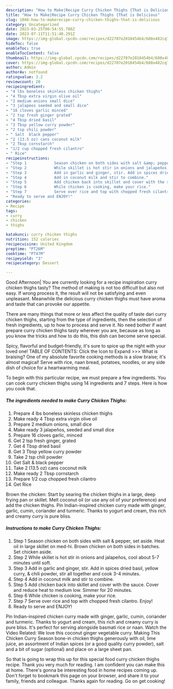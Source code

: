 ```yaml
---
description: "How to Make|Recipe Curry Chicken Thighs {That is Delicious"
title: "How to Make|Recipe Curry Chicken Thighs {That is Delicious"
slug: 1046-how-to-makerecipe-curry-chicken-thighs-that-is-delicious
category: Uncategorized
date: 2023-03-25T00:54:55.786Z
date: 2023-07-11T11:51:40.291Z
image: https://img-global.cpcdn.com/recipes/d22707e2018454b4/680x482cq70/curry-chicken-thighs-recipe-main-photo.jpg
hideToc: false
enableToc: true
enableTocContent: false
thumbnail: https://img-global.cpcdn.com/recipes/d22707e2018454b4/680x482cq70/curry-chicken-thighs-recipe-main-photo.jpg
cover: https://img-global.cpcdn.com/recipes/d22707e2018454b4/680x482cq70/curry-chicken-thighs-recipe-main-photo.jpg
author: Admin
authorAv: notfound
ratingvalue: 3.2
reviewcount: 20
recipeingredient:
- "4 lbs boneless skinless chicken thighs"
- "4 Tbsp extra virgin olive oil"
- "2 medium onions small dice"
- "3 jalapeos seeded and small dice"
- "16 cloves garlic minced"
- "2 tsp fresh ginger grated"
- "4 Tbsp dried basil"
- "3 Tbsp yellow curry powder"
- "2 tsp chili powder"
- " Salt  black pepper"
- "2 (13.5 oz) cans coconut milk"
- "2 Tbsp cornstarch"
- "1/2 cup chopped fresh cilantro"
- " Rice"
recipeinstructions:
- "Step 1            Season chicken on both sides with salt &amp; pepper, set aside. Heat oil in large skillet on med-hi. Brown chicken on both sides in batches. Set chicken aside."
- "Step 2            While skillet is hot stir in onions and jalapeños, cool about 5-7 minutes until soft."
- "Step 3            Add in garlic and ginger, stir. Add in spices dried basil, yellow curry, &amp; chili powder, stir all together and cook 3-4 minutes."
- "Step 4            Add in coconut milk and stir to combine."
- "Step 5            Add chicken back into skillet and cover with the sauce. Cover and reduce heat to medium low. Simmer for 20 minutes."
- "Step 6            While chicken is cooking, make your rice."
- "Step 7            Serve over rice and top with chopped fresh cilantro. Enjoy!"
- "Ready to serve and ENJOY!"
categories:
- Recipe
tags:
- curry
- chicken
- thighs

katakunci: curry chicken thighs 
nutrition: 152 calories
recipecuisine: United Kingdom
preptime: "PT26M"
cooktime: "PT47M"
recipeyield: "3"
recipecategory: Dessert

---
```



Good Afternoon| You are currently looking for a recipe inspiration curry chicken thighs tasty? The method of making is not too difficult but also not easy. If wrong process it, the result will not be satisfying and even unpleasant. Meanwhile the delicious curry chicken thighs must have aroma and taste that can provoke our appetite.






There are many things that more or less affect the quality of taste dari curry chicken thighs, starting from the type of ingredients, then the selection of fresh ingredients, up to how to process and serve it. No need bother if want prepare curry chicken thighs tasty wherever you are, because as long as you know the tricks and how to do this, this dish can become serve  special.


Spicy, flavorful and budget-friendly, it&#39;s sure to spice up the night with your loved one! TABLE OF CONTENTS: Click the Icon to Expand &gt;&gt;&gt; What is braising? One of my absolute favorite cooking methods is a slow braise; it&#39;s almost magical! Serve with rice, naan bread, potatoes, noodles, or any side dish of choice for a heartwarming meal.


To begin with this particular recipe, we must prepare a few ingredients. You can cook curry chicken thighs using 14 ingredients and 7 steps. Here is how you cook that.

<!--inarticleads1-->

##### The ingredients needed to make Curry Chicken Thighs:

1. Prepare 4 lbs boneless skinless chicken thighs
1. Make ready 4 Tbsp extra virgin olive oil
1. Prepare 2 medium onions, small dice
1. Make ready 3 jalapeños, seeded and small dice
1. Prepare 16 cloves garlic, minced
1. Get 2 tsp fresh ginger, grated
1. Get 4 Tbsp dried basil
1. Get 3 Tbsp yellow curry powder
1. Take 2 tsp chili powder
1. Get  Salt &amp; black pepper
1. Take 2 (13.5 oz) cans coconut milk
1. Make ready 2 Tbsp cornstarch
1. Prepare 1/2 cup chopped fresh cilantro
1. Get  Rice


Brown the chicken: Start by searing the chicken thighs in a large, deep frying pan or skillet. Melt coconut oil (or use any oil of your preference) and add the chicken thighs. Pin Indian-inspired chicken curry made with ginger, garlic, cumin, coriander and turmeric. Thanks to yogurt and cream, this rich and creamy curry is pure bliss. 

<!--inarticleads2-->

##### Instructions to make Curry Chicken Thighs:

1. Step 1            Season chicken on both sides with salt &amp; pepper, set aside. Heat oil in large skillet on med-hi. Brown chicken on both sides in batches. Set chicken aside.
1. Step 2            While skillet is hot stir in onions and jalapeños, cool about 5-7 minutes until soft.
1. Step 3            Add in garlic and ginger, stir. Add in spices dried basil, yellow curry, &amp; chili powder, stir all together and cook 3-4 minutes.
1. Step 4            Add in coconut milk and stir to combine.
1. Step 5            Add chicken back into skillet and cover with the sauce. Cover and reduce heat to medium low. Simmer for 20 minutes.
1. Step 6            While chicken is cooking, make your rice.
1. Step 7            Serve over rice and top with chopped fresh cilantro. Enjoy!
1. Ready to serve and ENJOY!

Pin Indian-inspired chicken curry made with ginger, garlic, cumin, coriander and turmeric. Thanks to yogurt and cream, this rich and creamy curry is pure bliss. It&#39;s perfect for serving alongside basmati rice or naan. Watch the Video Related: We love this coconut ginger vegetable curry. Making This Chicken Curry Season bone-in chicken thighs generously with oil, lime juice, an assortment of Indian spices (or a good quality curry powder), salt and a bit of sugar (optional) and place on a large sheet pan. 

So that is going to wrap this up for this special food curry chicken thighs recipe. Thank you very much for reading. I am confident you can make this at home. There's gonna be interesting food in home recipes coming up. Don't forget to bookmark this page on your browser, and share it to your family, friends and colleague. Thanks again for reading. Go on get cooking!
